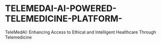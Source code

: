 # TELEMEDAI-AI-POWERED-TELEMEDICINE-PLATFORM-
TeleMedAI: Enhancing Access to Ethical and Intelligent Healthcare Through Telemedicine
